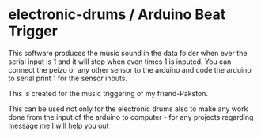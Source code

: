 # electronic-drums / Arduino Beat Trigger 
This software produces the music sound in the data folder when ever the serial input is 1 and it will stop when even times 1 is inputed.
You can connect the peizo or any other sensor to the arduino and code the arduino to serial print 1 for the sensor inputs.

This is created for the music triggering of my friend-Pakston.

This can be used not only for the electronic drums also to make any work done from the input of the arduino to computer - for any projects regarding message me I will help you out 
